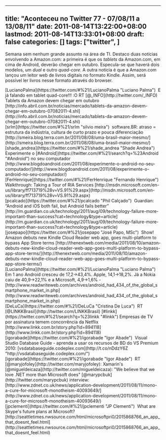 
---
title: "Aconteceu no Twitter 77 - 07/08/11 a 13/08/11"
date: 2011-08-14T13:22:00+08:00
lastmod: 2011-08-14T13:33:01+08:00
draft: false
categories: []
tags: ["twitter", ]
---


Semana sem nenhum grande assunto na área de TI. Destaco duas notícias envolvendo a Amazon.com: a primeira é que os *tablets* da Amazon.com, em cima de Android, deverão chegar em outubro. Especula-se que haverá dois modelos, um *dual* e outro *quad-core*. A outra notícia é que a Amazon.com lançou um leitor web de livros digitais no formato Kindle. Assim, será possível ler livros nesse formato através do browser.


<div class="tweet-row"><span class="tweet-user-name">[LucianoPalma](https://twitter.com/#%21/LucianoPalma "Luciano Palma")  </span>E já falando em tablet quad-core!!! :O RT [<span class="at">@</span><span class="at-text">_INFO</span>](http://twitter.com/_INFO) Tablets da Amazon devem chegar em outubro   
[http://info.abril.com.br/noticias/mercado/tablets-da-amazon-devem-chegar-em-outubro-07082011-4.shl](http://info.abril.com.br/noticias/mercado/tablets-da-amazon-devem-chegar-em-outubro-07082011-4.shl)  


<div class="tweet-row"><span class="tweet-user-name">[srlm](https://twitter.com/#%21/srlm "silvio meira")  </span>software.BR: atraso = estrutura da indústria, cultura de curto prazo e pouca diferenciação [http://smeira.blog.terra.com.br/2011/08/08/uma-brasil-maior-mesmo/](http://smeira.blog.terra.com.br/2011/08/08/uma-brasil-maior-mesmo/)  


<div class="tweet-row"><span class="tweet-user-name">[shade_andrea](https://twitter.com/#%21/shade_andrea "Shade Andrea")  </span>Experimente o [<span class="hash">#</span><span class="hash-text">Android</span>](https://twitter.com/#%21/search?q=%23Android "#Android") no seu computador [http://www.blogdoandroid.com/2011/08/experimente-o-android-no-seu-computador/](http://www.blogdoandroid.com/2011/08/experimente-o-android-no-seu-computador/)  


<div class="tweet-row"><span class="tweet-user-name">[FerHenrique](https://twitter.com/#%21/FerHenrique "Fernando Henrique")  </span>Walkthrough: Taking a Tour of RIA Services [http://msdn.microsoft.com/en-us/library/ff713719%28v=VS.91%29.aspx](http://msdn.microsoft.com/en-us/library/ff713719%28v=VS.91%29.aspx)  


<div class="tweet-row"><span class="tweet-user-name">[pcalcado](https://twitter.com/#%21/pcalcado "Phil Calçado")  </span>Guardian: “Android and iOS both fail, but Android fails better”   
[http://m.guardian.co.uk/technology/2011/aug/09/technology-failure-more-important-than-success?cat=technology&type=article](http://m.guardian.co.uk/technology/2011/aug/09/technology-failure-more-important-than-success?cat=technology&type=article)  


<div class="tweet-row"><span class="tweet-user-name">[josepapo](https://twitter.com/#%21/josepapo "José Papo, MSc")  </span>Show! Amazon debuts new Kindle Cloud Reader web app, goes multi-platform to bypass App Store terms   
[http://thenextweb.com/media/2011/08/10/amazon-debuts-new-kindle-cloud-reader-web-app-goes-multi-platform-to-bypass-app-store-terms/](http://thenextweb.com/media/2011/08/10/amazon-debuts-new-kindle-cloud-reader-web-app-goes-multi-platform-to-bypass-app-store-terms/)  


<div class="tweet-row"><span class="tweet-user-name">[LucianoPalma](https://twitter.com/#%21/LucianoPalma "Luciano Palma")  </span>Em 1 ano Android cresceu de 17,2->43,4%. Apple, 14,1->18,2%. Já a Nokia caiu de 40,9->22,1% e a Microsoft, 4,9->1,6% -   
[http://www.readwriteweb.com/archives/android_had_434_of_the_global_smartphone_market_in.php](http://www.readwriteweb.com/archives/android_had_434_of_the_global_smartphone_market_in.php)  


<div class="tweet-row"><span class="tweet-user-name">[DeLuCa](https://twitter.com/#%21/DeLuCa "Cristina De Luca")  </span>RT [<span class="at">@</span><span class="at-text">LINKKBrasil</span>](http://twitter.com/LINKKBrasil) [<span class="hash">#</span><span class="hash-text">linkk</span>](https://twitter.com/#%21/search?q=%23linkk "#linkk") Empresas de TV por assinatura temem concorrência da Netflix [http://www.linkk.com.br/story.php?id=894118](http://www.linkk.com.br/story.php?id=894118)  


<div class="tweet-row"><span class="tweet-user-name">[igorabade](https://twitter.com/#%21/igorabade "Igor Abade")  </span>Visual Studio Database Guide - aprenda a usar os recursos de BD do VS Premium 2010: [vsdatabaseguide.codeplex.com](http://t.co/nDdzY6Z "http://vsdatabaseguide.codeplex.com/")  


<div class="tweet-row"><span class="tweet-user-name">[igorabade](https://twitter.com/#%21/igorabade "Igor Abade")  </span>RT [<span class="at">@</span><span class="at-text">maryjofoley</span>](http://twitter.com/maryjofoley): Xamarin's [<span class="at">@</span><span class="at-text">migueldeicaza</span>](http://twitter.com/migueldeicaza): "We believe that we love .NET more than Microsoft does" [<span class="at">@</span><span class="at-text">marypcbuk</span>](http://twitter.com/marypcbuk) interview:   
[http://www.zdnet.co.uk/news/application-development/2011/08/11/mono-a-cure-for-microsoft-monotheism-40093649/](http://www.zdnet.co.uk/news/application-development/2011/08/11/mono-a-cure-for-microsoft-monotheism-40093649/)  


<div class="tweet-row"><span class="tweet-user-name">[jpclementi](https://twitter.com/#%21/jpclementi "JP Clementi")  </span>What are Skype's future plans at Microsoft? [http://seattletimes.nwsource.com/html/microsoftpri0/2015868766_an_app_that_doesnt_feel.html](http://seattletimes.nwsource.com/html/microsoftpri0/2015868766_an_app_that_doesnt_feel.html)  

</div>
</div>
</div>
</div>
</div>
</div>
</div>
</div>
</div>
</div>
</div>

